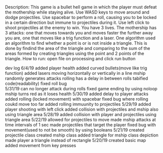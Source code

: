 Description:
This game is a bullet hell game in which the player must defeat the mothership while staying alive. Use WASD keys to move around and dodge projectiles. Use spacebar to perform a roll, causing you to be locked in a certain direction but immune to projectiles during it. Use left click to shoot projectiles at the enemy to win. You have 3 lives. The mothership has 3 attacks: one that moves towards you and moves faster the further away you are, one that moves like a trig function and a laser.
One algorithm used an algorithm to find whether a point is or is not inside a triangle. This is done by findind the area of the triangle and comparing to the sum of the areas formed by creating triangles using the point and 2 points of the triangle. 
How to run:
open file on processing and click run button

dev log
6/4/19
  added player health
  added curved bullets(move like trig function)
  added lasers moving horizontally or vertically in a line
  mship randomly generates attacks
  rolling has a delay in between rolls
  tabified code(readability)
  fixed roll bug  
5/31/19
  can no longer attack during rolls
  fixed game ending by using noloop
  mship turns red as it loses health
5/30/19
  added delay to player attacks
  added rolling (locked movement) with spacebar
  fixed bug where rolling coukd move too far
  added rolling immuunity to projectiles
5/29/19
  added player shooting with left click
  added collision with projectiles and mship also using triangle area
5/28/19
  added collision with player and projectiles using triangle area
5/22/19
  allowed for projectiles to move
  made mship attacks at time intervals of 1 sec
  made projectiles that target the player
  fixed bug with movement(used to not be smooth) by using booleans
5/21/19
  created projectile class
  created mship class
  added triangle for mship class depiction
  made player a triangle instead of rectangle
5/20/19
  created basic map
  added movement from key presses
